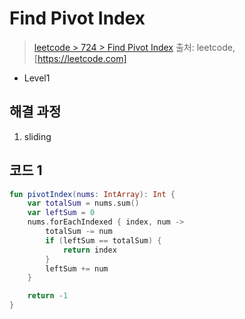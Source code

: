 # Find Pivot Index

> [leetcode > 724 > Find Pivot Index](https://leetcode.com/problems/find-pivot-index)
> 출처: leetcode, [https://leetcode.com]

- Level1

## 해결 과정

1. sliding

## 코드 1

```kotlin
fun pivotIndex(nums: IntArray): Int {
    var totalSum = nums.sum()
    var leftSum = 0
    nums.forEachIndexed { index, num ->
        totalSum -= num
        if (leftSum == totalSum) {
            return index
        }
        leftSum += num
    }

    return -1
}
```

